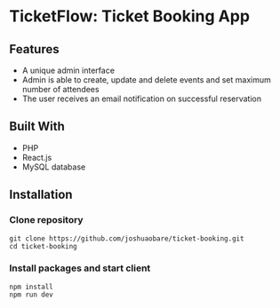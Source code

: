 # TicketFlow: Ticket Booking App

## Features
- A unique admin interface
- Admin is able to create, update and delete events and set maximum number of attendees
- The user receives an email notification on successful reservation

## Built With
- PHP
- React.js
- MySQL database

## Installation

### Clone repository
```
git clone https://github.com/joshuaobare/ticket-booking.git
cd ticket-booking
```

### Install packages and start client
```
npm install
npm run dev
```
